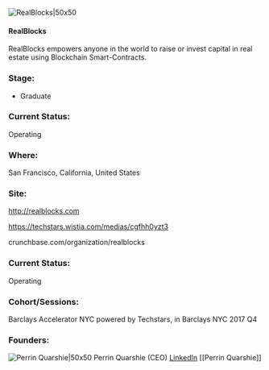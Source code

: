 

![RealBlocks|50x50](https://apimg.techstars.com/connect/images/image_files/5a6f45c3c9aec70a400000cc/original/realblocks.png)

#### RealBlocks
RealBlocks empowers anyone in the world to raise or invest capital in real estate using Blockchain Smart-Contracts.

### Stage: 
 - Graduate 

### Current Status: 
Operating

### Where:
San Francisco, California, United States

### Site:
http://realblocks.com

https://techstars.wistia.com/medias/cgfhh0yzt3

crunchbase.com/organization/realblocks

### Current Status: 
Operating

### Cohort/Sessions: 
Barclays Accelerator NYC powered by Techstars, in Barclays NYC 2017 Q4

### Founders: 

![Perrin Quarshie|50x50](https://apimg.techstars.com/connect/images/image_files/5c093d0cc1a4b87a86000000/original/Perrin.7265.jpg) Perrin Quarshie (CEO) [LinkedIn](https://linkedin.com/in/perrinq) [[Perrin Quarshie]]


